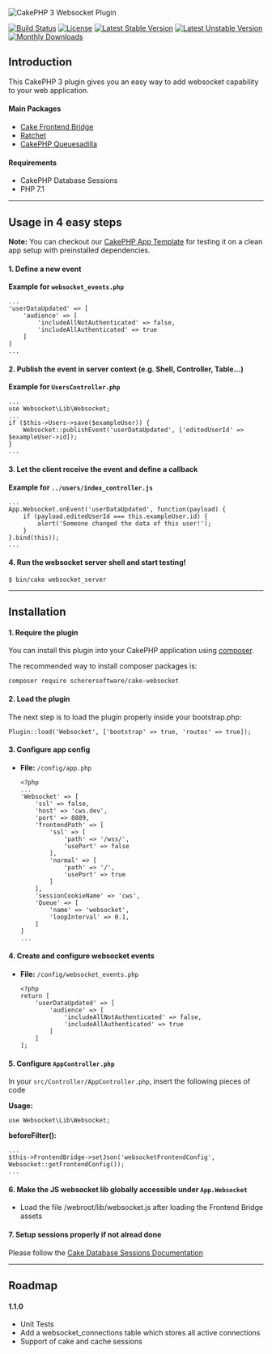 ![CakePHP 3 Websocket  Plugin](https://raw.githubusercontent.com/scherersoftware/cake-websocket/master/websocket.png)

[![Build Status](https://travis-ci.org/scherersoftware/cake-websocket.svg?branch=master)](https://travis-ci.org/scherersoftware/cake-websocket)
[![License](https://poser.pugx.org/scherersoftware/cake-websocket/license)](https://packagist.org/packages/scherersoftware/cake-websocket)
[![Latest Stable Version](https://poser.pugx.org/scherersoftware/cake-websocket/v/stable)](https://packagist.org/packages/scherersoftware/cake-websocket)
[![Latest Unstable Version](https://poser.pugx.org/scherersoftware/cake-websocket/v/unstable)](https://packagist.org/packages/scherersoftware/cake-websocket)
[![Monthly Downloads](https://poser.pugx.org/scherersoftware/cake-websocket/d/monthly)](https://packagist.org/packages/scherersoftware/cake-websocket)

## Introduction

This CakePHP 3 plugin gives you an easy way to add websocket capability to your web application.

#### Main Packages

- [Cake Frontend Bridge](https://github.com/scherersoftware/cake-frontend-bridge)
- [Ratchet](https://github.com/ratchetphp/Ratchet)
- [CakePHP Queuesadilla](https://github.com/josegonzalez/cakephp-queuesadilla)

#### Requirements

- CakePHP Database Sessions
- PHP 7.1

---

## Usage in 4 easy steps

**Note:** You can checkout our [CakePHP App Template](https://github.com/scherersoftware/cake-app-template) for testing it on a clean app setup with preinstalled dependencies.

#### 1. Define a new event

**Example for `websocket_events.php`**

```
...
'userDataUpdated' => [
    'audience' => [
        'includeAllNotAuthenticated' => false,
        'includeAllAuthenticated' => true
    ]
]
...
```

#### 2. Publish the event in server context (e.g. Shell, Controller, Table...)

**Example for `UsersController.php`**

```
...
use Websocket\Lib\Websocket;
...
if ($this->Users->save($exampleUser)) {
    Websocket::publishEvent('userDataUpdated', ['editedUserId' => $exampleUser->id]);
}
...
```

#### 3. Let the client receive the event and define a callback

**Example for `../users/index_controller.js`**

```
...
App.Websocket.onEvent('userDataUpdated', function(payload) {
    if (payload.editedUserId === this.exampleUser.id) {
        alert('Someone changed the data of this user!');
    }
}.bind(this));
...
```

#### 4. Run the websocket server shell and start testing!

```
$ bin/cake websocket_server
```

---

## Installation

#### 1. Require the plugin

You can install this plugin into your CakePHP application using [composer](http://getcomposer.org).

The recommended way to install composer packages is:

```
composer require scherersoftware/cake-websocket
```

#### 2. Load the plugin

The next step is to load the plugin properly inside your bootstrap.php:

```
Plugin::load('Websocket', ['bootstrap' => true, 'routes' => true]);
```

#### 3. Configure app config

- **File:** `/config/app.php`

    ```
    <?php
    ...
    'Websocket' => [
        'ssl' => false,
        'host' => 'cws.dev',
        'port' => 8889,
        'frontendPath' => [
            'ssl' => [
                'path' => '/wss/',
                'usePort' => false
            ],
            'normal' => [
                'path' => '/',
                'usePort' => true
            ]
        ],
        'sessionCookieName' => 'cws',
        'Queue' => [
            'name' => 'websocket',
            'loopInterval' => 0.1,
        ]
    ]
    ...
    ```

#### 4. Create and configure websocket events

- **File:** `/config/websocket_events.php`

    ```
    <?php
    return [
        'userDataUpdated' => [
            'audience' => [
                'includeAllNotAuthenticated' => false,
                'includeAllAuthenticated' => true
            ]
        ]
    ];
    ```

#### 5. Configure `AppController.php`

In your `src/Controller/AppController.php`, insert the following pieces of code


**Usage:**

```
use Websocket\Lib\Websocket;
```

**beforeFilter():**

```
...
$this->FrontendBridge->setJson('websocketFrontendConfig', Websocket::getFrontendConfig());
...
```


#### 6. Make the JS websocket lib globally accessible under `App.Websocket`

- Load the file /webroot/lib/websocket.js after loading the Frontend Bridge assets

#### 7. Setup sessions properly if not alread done

Please follow the [Cake Database Sessions Documentation](https://book.cakephp.org/3.0/en/development/sessions.html#database-sessions)

---

## Roadmap

#### 1.1.0
- Unit Tests
- Add a websocket_connections table which stores all active connections
- Support of cake and cache sessions
